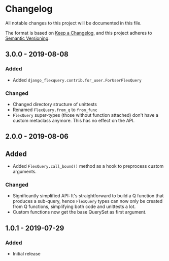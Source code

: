 # Changelog

All notable changes to this project will be documented in this file.

The format is based on [Keep a Changelog](https://keepachangelog.com/en/1.0.0/),
and this project adheres to [Semantic Versioning](https://semver.org/spec/v2.0.0.html).


## 3.0.0 - 2019-08-08
### Added
* Added `django_flexquery.contrib.for_user.ForUserFlexQuery`
### Changed
* Changed directory structure of unittests
* Renamed ``FlexQuery.from_q`` to ``from_func``
* ``FlexQuery`` super-types (those without function attached) don't have a custom
  metaclass anymore. This has no effect on the API.


## 2.0.0 - 2019-08-06
## Added
* Added `FlexQuery.call_bound()` method as a hook to preprocess custom arguments.
### Changed
* Significantly simplified API:
  It's straightforward to build a Q function that produces a sub-query, hence
  `FlexQuery` types can now only be created from Q functions, simplifying both code
  and unittests a lot.
* Custom functions now get the base QuerySet as first argument.


## 1.0.1 - 2019-07-29
### Added
* Initial release
